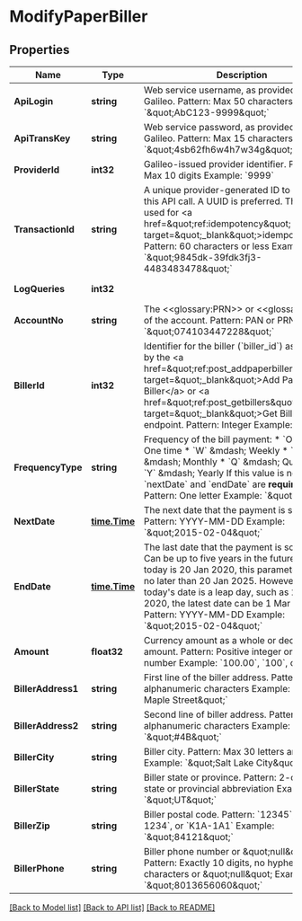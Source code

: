 # ModifyPaperBiller

## Properties
Name | Type | Description | Notes
------------ | ------------- | ------------- | -------------
**ApiLogin** | **string** | Web service username, as provided by Galileo. Pattern: Max 50 characters Example: &#x60;\&quot;AbC123-9999\&quot;&#x60; | [optional] [default to AbC123-9999]
**ApiTransKey** | **string** | Web service password, as provided by Galileo. Pattern: Max 15 characters Example: &#x60;\&quot;4sb62fh6w4h7w34g\&quot;&#x60; | [optional] [default to 4sb62fh6w4h7w34g]
**ProviderId** | **int32** | Galileo-issued provider identifier. Pattern: Max 10 digits Example: &#x60;9999&#x60; | [optional] [default to 9999]
**TransactionId** | **string** | A unique provider-generated ID to identify this API call. A UUID is preferred. This value is used for &lt;a href&#x3D;\&quot;ref:idempotency\&quot; target&#x3D;\&quot;_blank\&quot;&gt;idempotency&lt;/a&gt;. Pattern: 60 characters or less Example: &#x60;\&quot;9845dk-39fdk3fj3-4483483478\&quot;&#x60; | [default to 123e4567-e89b-12d3-a456-426614174000]
**LogQueries** | **int32** |  | [optional] [default to LOG_QUERIES.0_]
**AccountNo** | **string** | The &lt;&lt;glossary:PRN&gt;&gt; or &lt;&lt;glossary:PAN&gt;&gt; of the account. Pattern: PAN or PRN  Example: &#x60;\&quot;074103447228\&quot;&#x60; | [default to 074103447228]
**BillerId** | **int32** | Identifier for the biller (&#x60;biller_id&#x60;) as returned by the &lt;a href&#x3D;\&quot;ref:post_addpaperbiller\&quot; target&#x3D;\&quot;_blank\&quot;&gt;Add Paper Biller&lt;/a&gt; or &lt;a href&#x3D;\&quot;ref:post_getbillers\&quot; target&#x3D;\&quot;_blank\&quot;&gt;Get Billers&lt;/a&gt; endpoint. Pattern: Integer Example: &#x60;2982&#x60; | [default to 2982]
**FrequencyType** | **string** | Frequency of the bill payment: * &#x60;O&#x60; &amp;mdash; One time * &#x60;W&#x60; &amp;mdash; Weekly * &#x60;M&#x60; &amp;mdash; Monthly * &#x60;Q&#x60; &amp;mdash; Quarterly * &#x60;Y&#x60; &amp;mdash; Yearly  If this value is not &#x60;O&#x60; then &#x60;nextDate&#x60; and &#x60;endDate&#x60; are **required**. Pattern: One letter Example: &#x60;\&quot;W\&quot;&#x60; | [optional] [default to null]
**NextDate** | [**time.Time**](time.Time.md) | The next date that the payment is scheduled. Pattern: YYYY-MM-DD Example: &#x60;\&quot;2015-02-04\&quot;&#x60; | [optional] [default to null]
**EndDate** | [**time.Time**](time.Time.md) | The last date that the payment is scheduled. Can be up to five years in the future, so if today is 20 Jan 2020, this parameter can be no later than 20 Jan 2025. However, if today&#x27;s date is a leap day, such as 29 Feb 2020, the latest date can be 1 Mar 2025. Pattern: YYYY-MM-DD Example: &#x60;\&quot;2015-02-04\&quot;&#x60; | [optional] [default to null]
**Amount** | **float32** | Currency amount as a whole or decimal amount. Pattern: Positive integer or decimal number Example: &#x60;100.00&#x60;, &#x60;100&#x60;, or &#x60;100.73&#x60; | [optional] [default to null]
**BillerAddress1** | **string** | First line of the biller address. Pattern: Max 80 alphanumeric characters Example: &#x60;\&quot;33 Maple Street\&quot;&#x60; | [optional] [default to null]
**BillerAddress2** | **string** | Second line of biller address. Pattern: Max 30 alphanumeric characters Example: &#x60;\&quot;#4B\&quot;&#x60; | [optional] [default to null]
**BillerCity** | **string** | Biller city. Pattern: Max 30 letters and spaces Example: &#x60;\&quot;Salt Lake City\&quot;&#x60; | [optional] [default to null]
**BillerState** | **string** | Biller state or province. Pattern: 2-character state or provincial abbreviation Example: &#x60;\&quot;UT\&quot;&#x60; | [optional] [default to null]
**BillerZip** | **string** | Biller postal code. Pattern: &#x60;12345&#x60;, &#x60;12345-1234&#x60;, or &#x60;K1A-1A1&#x60; Example: &#x60;\&quot;84121\&quot;&#x60; | [optional] [default to null]
**BillerPhone** | **string** | Biller phone number or \&quot;null\&quot;. Pattern: Exactly 10 digits, no hyphens or other characters or \&quot;null\&quot; Example: &#x60;\&quot;8013656060\&quot;&#x60; | [optional] [default to null]

[[Back to Model list]](../README.md#documentation-for-models) [[Back to API list]](../README.md#documentation-for-api-endpoints) [[Back to README]](../README.md)

